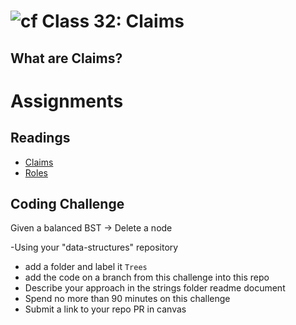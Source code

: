 # ![cf](http://i.imgur.com/7v5ASc8.png) Class 32: Claims

## What are Claims?

# Assignments

## Readings
- [Claims](https://docs.microsoft.com/en-us/aspnet/core/security/authorization/claims)
- [Roles](https://docs.microsoft.com/en-us/aspnet/core/security/authorization/roles)

## Coding Challenge

Given a balanced BST -> Delete a node

-Using your "data-structures" repository
  - add a folder and label it `Trees`
  - add the code on a branch from this challenge into this repo
  - Describe your approach in the strings folder readme document
  - Spend no more than 90 minutes on this challenge
  - Submit a link to your repo PR in canvas
